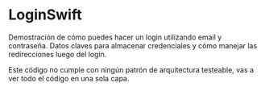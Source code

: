 # LoginSwift
Demostración de cómo puedes hacer un login utilizando email y contraseña. Datos claves para almacenar credenciales y cómo manejar las redirecciones luego del login.

Este código no cumple con ningún patrón de arquitectura testeable, vas a ver todo el código en una sola capa.
